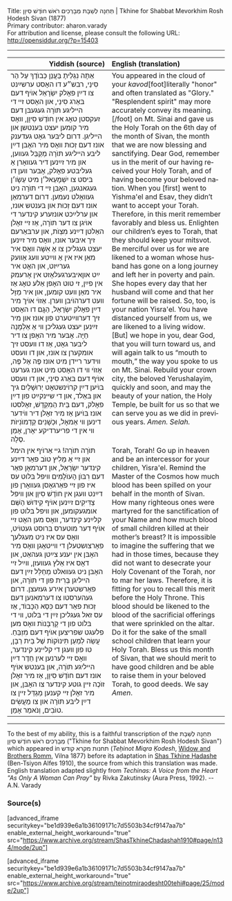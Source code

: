 <html>
<head></head>
<body>
Title: תְּחִנָה לְשַׁבָּת מְבָרְכִים רֹאשׁ חוֺדֶשׁ סִיוָן | Tkhine for Shabbat Mevorkhim Rosh Ḥodesh Sivan (1877)<br />
Primary contributor: aharon.varady<br />
For attribution and license, please consult the following URL: <a href="http://opensiddur.org/?p=15403">http://opensiddur.org/?p=15403</a>
<p />
<hr />

<table style="margin-left: auto;margin-right: auto;" class="draggable">
<thead><tr><th id="x" style="text-align: right;">Yiddish (source)</th><th style="text-align: left;">English (translation)</th></tr></thead>
<tbody>
<tr>
<td style="vertical-align:top;" width="46%">
<div class="yiddish" lang="yi">
אַתָּה נִגְלֵיתָ בַּעֲנַן כְּבוֺדֶךָ עַל הַר סִינַי, רבש״ע דו האָסט ערשײַנט צו דײַן פאָלק יִשְׂרָאֵל אוֺיף דעם בּאַרג סִינַי, און האָסט זײ די הײליגע תּוֺרָה געגעבּן דעם זעקסטן טאָג אין חוֺדֶשׁ סִיוָן, װאָס מיר קומען יעצט בּענטשן און הײליגן. דרום ליבּער גאָט געדענק אונז דעם זְכוּת װאָס מיר האָבּן דײַן ליבּע הײליגע תּוֺרָה מְקַבֵּל געװען, און מיר זײַנען דיר געװאָרן אַ געליבּטע פאָלק, אָבּער װען דו בּיסט צו יִשְׁמָעֵאל׳ן מיט עֵשָׂו׳ן געגאנגען, האָבּן זײ די תּוֺרָה ניט געװאָלט נעמען. דרום דערמאַן אונז דעם זְכוּת און בּענטש אונז, און ערלײַכט אונזערע קינדער די אוֺיגן צו דער תּוֺרָה, אַז זיי זאָלן האַלטן דײַנע מִצְוֺת, און ערבּאַרעם זיך איבּער אונז, װאָס מיר זײַנען יעצט געגליכן צו אַ אִשָּׁה װאָס איר מאַן איז אין אַ װײַטע װעג אַװעק גערײַזט, און האָט איר איבּערגעלאָזט אין אָרעמק‎ײַט און אין פײַן, זי טוט האָפן אַלע טאָג אַז איר מאַן װעט קומען, און איר מַזָּל װעט דערהוֺיבּן װערן. אַזוֺי אוֺיך מיר דײַן פאָלק יִשְׂרָאֵל, הַגֲם דו האָסט זיך דערװײַטערט פון אונז און מיר זײַנען יעצט געגליכן װי אַ אַלְמָנָה חַיָּה. אָבּער מיר האָפן צו דיר ליבּער גאָט, אַז דו װעסט זיך אומקערן צו אונז, און דו װעסט װידער רײדן מיט אונז פֶּה אֶל פֶּה, אַזוֺי װי דו האָסט מיט אונז גערעט אוֺיף דעם בּאַרג סִינַי, און דו װעסט בּוֺיען דײַן קרוֺינשטאָט יְרוּשָׁלַיִם גיך און בּאַלד, און די שײנקײַט פון דײַן פאָלק, דעם בֵּית הַמִקְדָשׁ, זאָלסטו אונז בּוֺיען אַז מיר זאָלן דיר ווֺידער דינען װי אַמאָל, וּכְשָׁנִים קַדְמוֺנִיּוֺת װי אין די פריערדיקע יאָרן, אָמֵן סֶלָה.
</div></td>

<td style="vertical-align:top;" width="53%"><div class="english" lang="en">
You appeared in the cloud of your <em>kavod</em>[foot]literally "honor" and often translated as "Glory." "Resplendent spirit" may more accurately convey its meaning.[/foot] on Mt. Sinai and gave us the Holy Torah on the 6th day of the month of Sivan, the month that we are now blessing and sanctifying. Dear God, remember us in the merit of our having received your Holy Torah, and of having become your beloved nation. When you [first] went to Yishma'el and Esav, they didn’t want to accept your Torah. Therefore, in this merit remember favorably and bless us. Enlighten our children’s eyes to Torah, that they should keep your mitsvot. Be merciful over us for we are likened to a woman whose husband has gone on a long journey and left her in poverty and pain. She hopes every day that her husband will come and that her fortune will be raised. So, too, is your nation Yisra'el. You have distanced yourself from us, we are likened to a living widow. [But] we hope in you, dear God, that you will turn toward us, and will again talk to us “mouth to mouth,” the way you spoke to us on Mt. Sinai. Rebuild your crown city, the beloved Yerushalayim, quickly and soon, and may the beauty of your nation, the Holy Temple, be built for us so that we can serve you as we did in previous years. <em>Amen. <em>Selah</em>.</em>
</div></td>
</tr>


<tr><td style="vertical-align:top;" width="46%">
<div class="yiddish" lang="yi">
תּוֺרָה תּוֺרָה! גײ אַרוֺיף אין הימל און זײ אַ מֵלִיץ טוֺב פאַר דײַנע קינדער יִשְׂרָאֵל, און דערמאָן פאַר דעם רִבּוֺן הָעוֺלָמִים װיפל בּלוט עס איז פון זײ פאַרגאָסן געװאָרן פון דײַנט װעגן אין חוֺדֶשׁ סִיוָן און װיפל צַדִּיקִים זײַנען אוֺיף קִידּוּשׁ הַשֵּׁם אומגעקומען, און װיפל בּלוט פון קלײַנע קינדער, װאָס מען האָט זײ אוֺיף דער מוטערס בּרוסט געטוֺיט, װאָס עס איז ניט מעגלעך פאָרצושטעלן די װײטאָגן װאָס מיר האָבּן אין יענע צײַטן געהאַט, און דאָס איז אַלץ געװעזן, װײַל זײ האָבּן ניט געװאלט מְחַלֵּל זײַן דעם הײליגן בְּרִית פון די תּוֺרָה, און פאַרשטערן אירע געזעצן. דרום געהערסטו צו דערמאנען דעם זְכוּת פאַר דעם כִּסֵא הַכָּבוֺד, אַז עס זאל געגליכן זײַן די בּלוט, װי די בּלוט פון די קָרְבָּנוֺת װאָס מען פלעגט שפריצען אוֺיף דעם מִזְבֵּחַ. עֲשֵׂה לְמַעַן תִּינוֺקוֺת שֶׁל בֵּית רַבָּן, טו פון װעגן די קליינע קינדער, װאָס זײ לערנען אין חֵדֶר דײַן הײליגע תּוֺרָה, און בּענטש אוֺיף אונז דעם חוֺדֶשׁ סִיוָן, אַז מיר זאָלן זוֺכֶה זײן גוטע קינדער צו האָבּן, און מיר זאָלן זײ קענען מְגַדֵּל זײן צו דײַן ליבּע תּוֺרָה און צו מַעֲשִׂים טוֺבִים, וְנֹאמַר אָמֵן.
</div></td>

<td style="vertical-align:top;" width="53%"><div class="english" lang="en">
Torah, Torah! Go up in heaven and be an intercessor for your children, Yisra'el. Remind the Master of the Cosmos how much blood has been spilled on your behalf in the month of Sivan. How many righteous ones were martyred for the sanctification of your Name and how much blood of small children killed at their mother’s breast? It is impossible to imagine the suffering that we had in those times, because they did not want to desecrate your Holy Covenant of the Torah, nor to mar her laws. Therefore, it is fitting for you to recall this merit before the Holy Throne. This blood should be likened to the blood of the sacrificial offerings that were sprinkled on the altar. Do it for the sake of the small school children that learn your Holy Torah. Bless us this month of Sivan, that we should merit to have good children and be able to raise them in your beloved Torah, to good deeds. We say <em>Amen</em>.
</div></td>
</tr>
</tbody></table>

<hr />

To the best of my ability, this is a faithful transcription of the תְּחִנָה לְשַׁבָּת מְבָרְכִים רֹאשׁ חוֺדֶשׁ סִיוָן ("Tkhine for Shabbat Mevorkhim Rosh Ḥodesh Sivan") which appeared in תחנות מקרא קודש (<em>Teḥinot Miqra Ḳodesh</em>, <a href="http://www.yivoencyclopedia.org/article.aspx/Romm_Family">Widow and Brothers Romm</a>, Vilna 1877) before its adaptation in <a href="https://opensiddur.org/compilations/sifrei-tehinot/shas-tehinah-hadashah-1910/">Shas Tkhine Ḥadashe</a> (Ben-Tsiyon Alfes 1910), the source from which this translation was made. English translation adapted slightly from <em>Techinas: A Voice from the Heart "As Only A Woman Can Pray"</em> by Rivka Zakutinsky (Aura Press, 1992). --A.N. Varady

<h3>Source(s)</h3>

[advanced_iframe securitykey="be1d939e6a1b36109171c7d5503b34cf9147aa7b" enable_external_height_workaround="true" src="https://www.archive.org/stream/ShasTkhineChadashah1910#page/n134/mode/2up"]

[advanced_iframe securitykey="be1d939e6a1b36109171c7d5503b34cf9147aa7b" enable_external_height_workaround="true" src="https://www.archive.org/stream/teinotmiraodesht00tehi#page/25/mode/2up"]
</body>
</html>